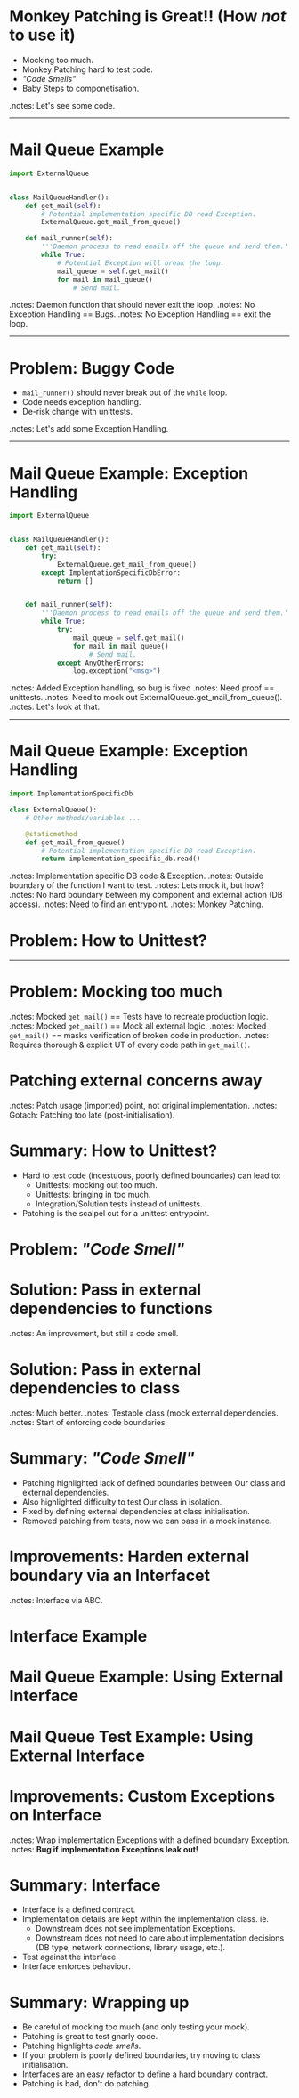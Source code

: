 Monkey Patching is Great!! (How _not_ to use it)
================================================

* Mocking too much.
* Monkey Patching hard to test code.
* _"Code Smells"_
* Baby Steps to componetisation.

.notes: Let's see some code.

---

Mail Queue Example
==================

```python
import ExternalQueue


class MailQueueHandler():
    def get_mail(self):
        # Potential implementation specific DB read Exception.
        ExternalQueue.get_mail_from_queue()

    def mail_runner(self):
        '''Daemon process to read emails off the queue and send them.'''
        while True:
            # Potential Exception will break the loop.
            mail_queue = self.get_mail()
            for mail in mail_queue()
                # Send mail.
```

.notes: Daemon function that should never exit the loop.
.notes: No Exception Handling == Bugs.
.notes: No Exception Handling == exit the loop.

---

Problem: Buggy Code
===================

* `mail_runner()` should never break out of the `while` loop.
* Code needs exception handling.
* De-risk change with unittests.

.notes: Let's add some Exception Handling.

---

Mail Queue Example: Exception Handling
======================================

```python
import ExternalQueue


class MailQueueHandler():
    def get_mail(self):
        try:
            ExternalQueue.get_mail_from_queue()
        except ImplentationSpecificDbError:
            return []


    def mail_runner(self):
        '''Daemon process to read emails off the queue and send them.'''
        while True:
            try:
                mail_queue = self.get_mail()
                for mail in mail_queue()
                    # Send mail.
            except AnyOtherErrors:
                log.exception("<msg>")
```

.notes: Added Exception handling, so bug is fixed
.notes: Need proof == unittests.
.notes: Need to mock out ExternalQueue.get_mail_from_queue().
.notes: Let's look at that.

---

Mail Queue Example: Exception Handling
======================================

```python
import ImplementationSpecificDb

class ExternalQueue():
    # Other methods/variables ...

    @staticmethod
    def get_mail_from_queue()
        # Potential implementation specific DB read Exception.
        return implementation_specific_db.read()
```

.notes: Implementation specific DB code & Exception.
.notes: Outside boundary of the function I want to test.
.notes: Lets mock it, but how?
.notes: No hard boundary between my component and external action (DB access).
.notes: Need to find an entrypoint.
.notes: Monkey Patching.

Problem: How to Unittest?
=========================

---

Problem: Mocking too much
=========================

.notes: Mocked `get_mail()` == Tests have to recreate production logic.
.notes: Mocked `get_mail()` == Mock all external logic.
.notes: Mocked `get_mail()` == masks verification of broken code in production.
.notes: Requires thorough & explicit UT of every code path in `get_mail()`.

Patching external concerns away
===============================

.notes: Patch usage (imported) point, not original implementation.
.notes: Gotach: Patching too late (post-initialisation).

Summary: How to Unittest?
=========================

* Hard to test code (incestuous, poorly defined boundaries) can lead to:
    * Unittests: mocking out too much.
    * Unittests: bringing in too much.
    * Integration/Solution tests instead of unittests.
* Patching is the scalpel cut for a unittest entrypoint.

Problem: _"Code Smell"_
=======================

Solution: Pass in external dependencies to functions
====================================================

.notes: An improvement, but still a code smell.

Solution: Pass in external dependencies to class
================================================

.notes: Much better.
.notes: Testable class (mock external dependencies.
.notes: Start of enforcing code boundaries.

Summary: _"Code Smell"_
=======================

* Patching highlighted lack of defined boundaries between Our class and
  external dependencies.
* Also highlighted difficulty to test Our class in isolation.
* Fixed by defining external dependencies at class initialisation.
* Removed patching from tests, now we can pass in a mock instance.

Improvements: Harden external boundary via an Interfacet
======================================

.notes: Interface via ABC.

Interface Example
=================

Mail Queue Example: Using External Interface
============================================

Mail Queue Test Example: Using External Interface
=================================================

Improvements: Custom Exceptions on Interface
============================================

.notes: Wrap implementation Exceptions with a defined boundary Exception.
.notes: **Bug if implementation Exceptions leak out!**

Summary: Interface
==================

* Interface is a defined contract.
* Implementation details are kept within the implementation class. ie.
    * Downstream does not see implementation Exceptions.
    * Downstream does not need to care about implementation decisions (DB type,
      network connections, library usage, etc.).
* Test against the interface.
* Interface enforces behaviour.

Summary: Wrapping up
====================

* Be careful of mocking too much (and only testing your mock).
* Patching is great to test gnarly code.
* Patching highlights _code smells_.
* If your problem is poorly defined boundaries, try moving to class
  initialisation.
* Interfaces are an easy refactor to define a hard boundary contract.
* Patching is bad, don't do patching.
